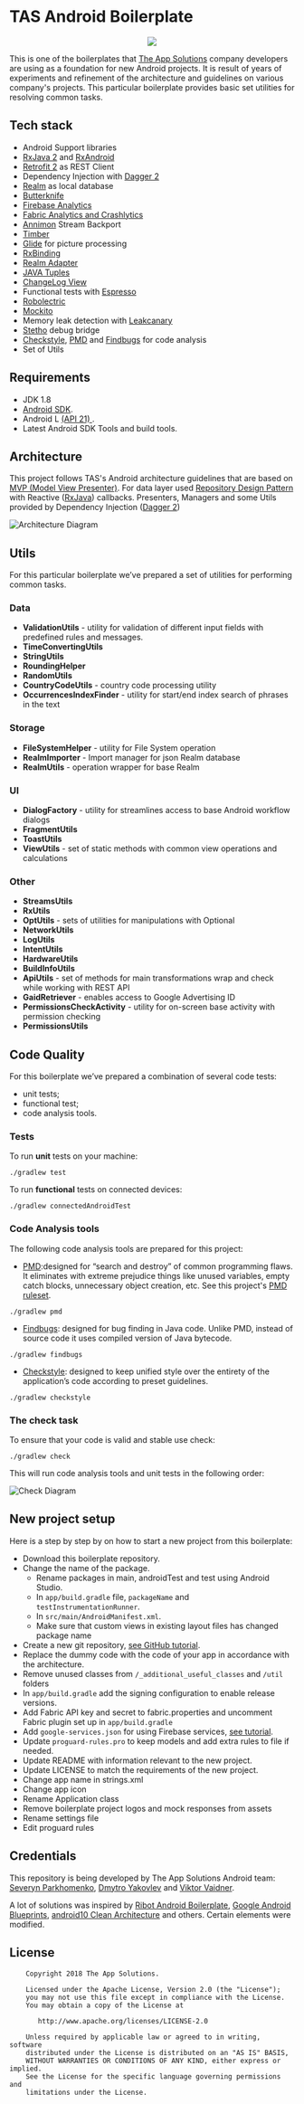 # TAS Android Boilerplate
<p align="center">
  <img src="/resources/img_tas_logo.png?raw=true">
</p>

This is one of the boilerplates that [The App Solutions](https://theappsolutions.com/) company developers are using as a foundation for new Android projects. 
It is result of years of experiments and refinement of the architecture and guidelines on various company's projects. This particular boilerplate provides basic set utilities for resolving common tasks.

## Tech stack

- Android Support libraries
- [RxJava 2](https://github.com/ReactiveX/RxJava) and [RxAndroid](https://github.com/ReactiveX/RxAndroid)
- [Retrofit 2](http://square.github.io/retrofit/) as REST Client
- Dependency Injection with [Dagger 2](http://google.github.io/dagger/)
- [Realm](https://github.com/realm/realm-java) as local database
- [Butterknife](https://github.com/JakeWharton/butterknife)
- [Firebase Analytics](https://firebase.google.com/docs/analytics/android/start/)
- [Fabric Analytics and Crashlytics](https://docs.fabric.io/android/fabric/overview.html)
- [Annimon](https://github.com/aNNiMON/Lightweight-Stream-API) Stream Backport
- [Timber](https://github.com/JakeWharton/timber)
- [Glide](https://github.com/bumptech/glide) for picture processing
- [RxBinding](https://github.com/JakeWharton/RxBinding)
- [Realm Adapter](https://github.com/realm/realm-android-adapters)
- [JAVA Tuples](https://github.com/javatuples/javatuples)
- [ChangeLog View](https://github.com/gabrielemariotti/changeloglib)
- Functional tests with [Espresso](https://google.github.io/android-testing-support-library/docs/espresso/index.html)
- [Robolectric](http://robolectric.org/)
- [Mockito](http://mockito.org/)
- Memory leak detection with [Leakcanary](https://github.com/square/leakcanary)
- [Stetho](https://github.com/facebook/stetho) debug bridge
- [Checkstyle](http://checkstyle.sourceforge.net/), [PMD](https://pmd.github.io/) and [Findbugs](http://findbugs.sourceforge.net/) for code analysis
- Set of Utils

## Requirements

- JDK 1.8
- [Android SDK](http://developer.android.com/sdk/index.html).
- Android L [(API 21) ](http://developer.android.com/tools/revisions/platforms.html).
- Latest Android SDK Tools and build tools.


## Architecture

This project follows TAS's Android architecture guidelines that are based on [MVP (Model View Presenter)](https://en.wikipedia.org/wiki/Model%E2%80%93view%E2%80%93presenter). For data layer used [Repository Design Pattern](https://www.messenger.com/t/100005362788474) with Reactive ([RxJava](https://github.com/ReactiveX/RxJava)) callbacks. Presenters, Managers and some Utils provided by Dependency Injection ([Dagger 2](http://google.github.io/dagger/))

![Architecture Diagram](resources/diagram_1.png)

## Utils

For this particular boilerplate we’ve prepared a set of utilities for performing common tasks.

### Data

- **ValidationUtils** - utility for validation of different input fields with predefined rules and messages.
- **TimeConvertingUtils**
- **StringUtils** 
- **RoundingHelper** 
- **RandomUtils** 
- **CountryCodeUtils** -  country code processing utility
- **OccurrencesIndexFinder** - utility for start/end index search of phrases in the text

### Storage

- **FileSystemHelper** - utility for File System operation
- **RealmImporter** - Import manager for json Realm database
- **RealmUtils** - operation wrapper for base Realm 

### UI

- **DialogFactory** - utility for streamlines access to base Android workflow dialogs
- **FragmentUtils**
- **ToastUtils**
- **ViewUtils** - set of static methods with common view operations and calculations

### Other

- **StreamsUtils**
- **RxUtils**
- **OptUtils** - sets of utilities for manipulations with Optional
- **NetworkUtils**
- **LogUtils**
- **IntentUtils**
- **HardwareUtils**
- **BuildInfoUtils**
- **ApiUtils** - set of methods for main transformations wrap and check while working with REST API
- **GaidRetriever** - enables access to Google Advertising ID
- **PermissionsCheckActivity** - utility for on-screen base activity with permission checking
- **PermissionsUtils**

## Code Quality

For this boilerplate we’ve prepared a combination of several code tests: 
- unit tests;
- functional test;
- code analysis tools.

### Tests

To run **unit** tests on your machine:

```
./gradlew test
```

To run **functional** tests on connected devices:

```
./gradlew connectedAndroidTest
```

### Code Analysis tools

The following code analysis tools are prepared for this project:

* [PMD](https://pmd.github.io/):designed for “search and destroy” of common programming flaws. It eliminates with extreme prejudice things like unused variables, empty catch blocks, unnecessary object creation, etc. See this project's [PMD ruleset](config/quality/pmd/pmd-ruleset.xml).
 
```
./gradlew pmd
```

* [Findbugs](http://findbugs.sourceforge.net/):  designed for bug finding in Java code. Unlike PMD, instead of source code it uses compiled version of Java bytecode.

```
./gradlew findbugs
```

* [Checkstyle](http://checkstyle.sourceforge.net/): designed to keep unified style over the entirety of the application’s code according to preset guidelines.

```
./gradlew checkstyle
```

### The check task

To ensure that your code is valid and stable use check:

```
./gradlew check
```

This will run code analysis tools and unit tests in the following order:

![Check Diagram](resources/check-task-diagram.png)

## New project setup

Here is a step by step by on how to start a new project from this boilerplate:

* Download this boilerplate repository.
* Change the name of the package.
  * Rename packages in main, androidTest and test using Android Studio.
  * In `app/build.gradle` file, `packageName` and `testInstrumentationRunner`.
  * In `src/main/AndroidManifest.xml`.
  * Make sure that custom views in existing layout files has changed package name
* Create a new git repository, [see GitHub tutorial](https://help.github.com/articles/adding-an-existing-project-to-github-using-the-command-line/).
* Replace the dummy code with the code of your app in accordance with the architecture.
* Remove unused classes from `/_additional_useful_classes` and `/util` folders
* In `app/build.gradle` add the signing configuration to enable release versions.
* Add Fabric API key and secret to fabric.properties and uncomment Fabric plugin set up in `app/build.gradle`
* Add `google-services.json` for using Firebase services, [see tutorial](https://developers.google.com/android/guides/google-services-plugin).
* Update `proguard-rules.pro` to keep models and add extra rules to file if needed.
* Update README with information relevant to the new project.
* Update LICENSE to match the requirements of the new project.
* Change app name in strings.xml
* Change app icon
* Rename Application class
* Remove boilerplate project logos and mock responses from assets
* Rename settings file
* Edit proguard rules 


## Credentials
This repository is being developed by The App Solutions Android team: [Severyn Parkhomenko](https://github.com/Pseverin/), [Dmytro Yakovlev](https://github.com/DmitriyYakovlev) and [Viktor Vaidner](https://github.com/7space7).

A lot of solutions was inspired by [Ribot Android Boilerplate](https://github.com/ribot/android-boilerplate), [Google Android Blueprints](https://github.com/googlesamples/android-architecture), [android10 Clean Architecture](https://github.com/android10/Android-CleanArchitecture) and others. Certain elements were modified.


## License

```
    Copyright 2018 The App Solutions.

    Licensed under the Apache License, Version 2.0 (the "License");
    you may not use this file except in compliance with the License.
    You may obtain a copy of the License at

       http://www.apache.org/licenses/LICENSE-2.0

    Unless required by applicable law or agreed to in writing, software
    distributed under the License is distributed on an "AS IS" BASIS,
    WITHOUT WARRANTIES OR CONDITIONS OF ANY KIND, either express or implied.
    See the License for the specific language governing permissions and
    limitations under the License.
```
